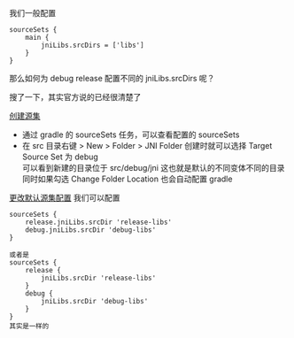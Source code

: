 我们一般配置

    sourceSets {
        main {
            jniLibs.srcDirs = ['libs']
        }   
    }
    
那么如何为 debug release 配置不同的 jniLibs.srcDirs 呢？

搜了一下，其实官方说的已经很清楚了

[创建源集](https://developer.android.com/studio/build/build-variants#sourcesets)

* 通过 gradle 的 sourceSets 任务，可以查看配置的 sourceSets
* 在 src 目录右键 > New > Folder > JNI Folder 创建时就可以选择 Target Source Set 为 debug  
可以看到新建的目录位于 src/debug/jni 这也就是默认的不同变体不同的目录  
同时如果勾选 Change Folder Location 也会自动配置 gradle

[更改默认源集配置](https://developer.android.com/studio/build/build-variants#configure-sourcesets)
我们可以配置

    
    sourceSets {
        release.jniLibs.srcDir 'release-libs'
        debug.jniLibs.srcDir 'debug-libs'
    }
    
    或者是
    sourceSets {
        release {
            jniLibs.srcDir 'release-libs'
        }
        debug {
            jniLibs.srcDir 'debug-libs'
        }
    }
    其实是一样的
